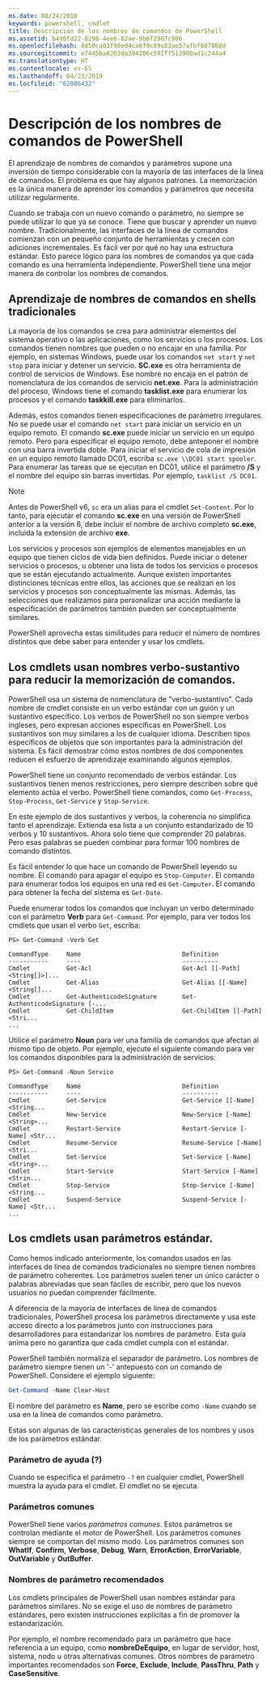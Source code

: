 ```yaml
---
ms.date: 08/24/2018
keywords: powershell, cmdlet
title: Descripción de los nombres de comandos de PowerShell
ms.assetid: b4d0fd22-8298-4ee6-82ae-9b6f2907c986
ms.openlocfilehash: 8d50ca03f98ed4ca8f9c09c83ae57afbf0d7888d
ms.sourcegitcommit: e7445ba8203da304286c591ff513900ad1c244a4
ms.translationtype: HT
ms.contentlocale: es-ES
ms.lasthandoff: 04/23/2019
ms.locfileid: "62086432"
---
```

# <a name="learning-powershell-command-names"></a>Descripción de los nombres de comandos de PowerShell

El aprendizaje de nombres de comandos y parámetros supone una inversión de tiempo considerable con la mayoría de las interfaces de la línea de comandos. El problema es que hay algunos patrones. La memorización es la única manera de aprender los comandos y parámetros que necesita utilizar regularmente.

Cuando se trabaja con un nuevo comando o parámetro, no siempre se puede utilizar lo que ya se conoce. Tiene que buscar y aprender un nuevo nombre. Tradicionalmente, las interfaces de la línea de comandos comienzan con un pequeño conjunto de herramientas y crecen con adiciones incrementales. Es fácil ver por qué no hay una estructura estándar.
Esto parece lógico para los nombres de comandos ya que cada comando es una herramienta independiente. PowerShell tiene una mejor manera de controlar los nombres de comandos.

## <a name="learning-command-names-in-traditional-shells"></a>Aprendizaje de nombres de comandos en shells tradicionales

La mayoría de los comandos se crea para administrar elementos del sistema operativo o las aplicaciones, como los servicios o los procesos. Los comandos tienen nombres que pueden o no encajar en una familia. Por ejemplo, en sistemas Windows, puede usar los comandos `net start` y `net stop` para iniciar y detener un servicio. **SC.exe** es otra herramienta de control de servicios de Windows. Ese nombre no encaja en el patrón de nomenclatura de los comandos de servicio **net.exe**. Para la administración del proceso, Windows tiene el comando **tasklist.exe** para enumerar los procesos y el comando **taskkill.exe** para eliminarlos.

Además, estos comandos tienen especificaciones de parámetro irregulares. No se puede usar el comando `net start` para iniciar un servicio en un equipo remoto. El comando **sc.exe** puede iniciar un servicio en un equipo remoto. Pero para especificar el equipo remoto, debe anteponer el nombre con una barra invertida doble. Para iniciar el servicio de cola de impresión en un equipo remoto llamado DC01, escriba `sc.exe \\DC01 start spooler`.
Para enumerar las tareas que se ejecutan en DC01, utilice el parámetro **/S** y el nombre del equipo sin barras invertidas. Por ejemplo, `tasklist /S DC01`.

> [!NOTE]
> Antes de PowerShell v6, `sc` era un alias para el cmdlet `Set-Content`. Por lo tanto, para ejecutar el comando **sc.exe** en una versión de PowerShell anterior a la versión 6, debe incluir el nombre de archivo completo **sc.exe**, incluida la extensión de archivo **exe**.

Los servicios y procesos son ejemplos de elementos manejables en un equipo que tienen ciclos de vida bien definidos. Puede iniciar o detener servicios o procesos, u obtener una lista de todos los servicios o procesos que se están ejecutando actualmente. Aunque existen importantes distinciones técnicas entre ellos, las acciones que se realizan en los servicios y procesos son conceptualmente las mismas. Además, las selecciones que realizamos para personalizar una acción mediante la especificación de parámetros también pueden ser conceptualmente similares.

PowerShell aprovecha estas similitudes para reducir el número de nombres distintos que debe saber para entender y usar los cmdlets.

## <a name="cmdlets-use-verb-noun-names-to-reduce-command-memorization"></a>Los cmdlets usan nombres verbo-sustantivo para reducir la memorización de comandos.

PowerShell usa un sistema de nomenclatura de "verbo-sustantivo". Cada nombre de cmdlet consiste en un verbo estándar con un guión y un sustantivo específico. Los verbos de PowerShell no son siempre verbos ingleses, pero expresan acciones específicas en PowerShell. Los sustantivos son muy similares a los de cualquier idioma. Describen tipos específicos de objetos que son importantes para la administración del sistema. Es fácil demostrar cómo estos nombres de dos componentes reducen el esfuerzo de aprendizaje examinando algunos ejemplos.

PowerShell tiene un conjunto recomendado de verbos estándar. Los sustantivos tienen menos restricciones, pero siempre describen sobre qué elemento actúa el verbo. PowerShell tiene comandos, como `Get-Process`, `Stop-Process`, `Get-Service` y `Stop-Service`.

En este ejemplo de dos sustantivos y verbos, la coherencia no simplifica tanto el aprendizaje. Extienda esa lista a un conjunto estandarizado de 10 verbos y 10 sustantivos. Ahora solo tiene que comprender 20 palabras.
Pero esas palabras se pueden combinar para formar 100 nombres de comando distintos.

Es fácil entender lo que hace un comando de PowerShell leyendo su nombre. El comando para apagar el equipo es `Stop-Computer`. El comando para enumerar todos los equipos en una red es `Get-Computer`. El comando para obtener la fecha del sistema es `Get-Date`.

Puede enumerar todos los comandos que incluyan un verbo determinado con el parámetro **Verb** para `Get-Command`. Por ejemplo, para ver todos los cmdlets que usan el verbo `Get`, escriba:

```
PS> Get-Command -Verb Get

CommandType     Name                            Definition
-----------     ----                            ----------
Cmdlet          Get-Acl                         Get-Acl [[-Path] <String[]>]...
Cmdlet          Get-Alias                       Get-Alias [[-Name] <String[]...
Cmdlet          Get-AuthenticodeSignature       Get-AuthenticodeSignature [-...
Cmdlet          Get-ChildItem                   Get-ChildItem [[-Path] <Stri...
...
```

Utilice el parámetro **Noun** para ver una familia de comandos que afectan al mismo tipo de objeto. Por ejemplo, ejecute el siguiente comando para ver los comandos disponibles para la administración de servicios:

```
PS> Get-Command -Noun Service

CommandType     Name                            Definition
-----------     ----                            ----------
Cmdlet          Get-Service                     Get-Service [[-Name] <String...
Cmdlet          New-Service                     New-Service [-Name] <String>...
Cmdlet          Restart-Service                 Restart-Service [-Name] <Str...
Cmdlet          Resume-Service                  Resume-Service [-Name] <Stri...
Cmdlet          Set-Service                     Set-Service [-Name] <String>...
Cmdlet          Start-Service                   Start-Service [-Name] <Strin...
Cmdlet          Stop-Service                    Stop-Service [-Name] <String...
Cmdlet          Suspend-Service                 Suspend-Service [-Name] <Str...
...
```

## <a name="cmdlets-use-standard-parameters"></a>Los cmdlets usan parámetros estándar.

Como hemos indicado anteriormente, los comandos usados en las interfaces de línea de comandos tradicionales no siempre tienen nombres de parámetro coherentes. Los parámetros suelen tener un único carácter o palabras abreviadas que sean fáciles de escribir, pero que los nuevos usuarios no puedan comprender fácilmente.

A diferencia de la mayoría de interfaces de línea de comandos tradicionales, PowerShell procesa los parámetros directamente y usa este acceso directo a los parámetros junto con instrucciones para desarrolladores para estandarizar los nombres de parámetro. Esta guía anima pero no garantiza que cada cmdlet cumpla con el estándar.

PowerShell también normaliza el separador de parámetro. Los nombres de parámetro siempre tienen un '-' antepuesto con un comando de PowerShell. Considere el ejemplo siguiente:

```powershell
Get-Command -Name Clear-Host
```

El nombre del parámetro es **Name**, pero se escribe como `-Name` cuando se usa en la línea de comandos como parámetro.

Estas son algunas de las características generales de los nombres y usos de los parámetros estándar.

### <a name="the-help-parameter-"></a>Parámetro de ayuda (?)

Cuando se especifica el parámetro `-?` en cualquier cmdlet, PowerShell muestra la ayuda para el cmdlet.
El cmdlet no se ejecuta.

### <a name="common-parameters"></a>Parámetros comunes

PowerShell tiene varios *parámetros comunes*. Estos parámetros se controlan mediante el motor de PowerShell. Los parámetros comunes siempre se comportan del mismo modo. Los parámetros comunes son **WhatIf**, **Confirm**, **Verbose**, **Debug**, **Warn**, **ErrorAction**, **ErrorVariable**, **OutVariable** y **OutBuffer**.

### <a name="recommended-parameter-names"></a>Nombres de parámetro recomendados

Los cmdlets principales de PowerShell usan nombres estándar para parámetros similares. No se exige el uso de nombres de parámetro estándares, pero existen instrucciones explícitas a fin de promover la estandarización.

Por ejemplo, el nombre recomendado para un parámetro que hace referencia a un equipo, como **nombreDeEquipo**, en lugar de servidor, host, sistema, nodo u otras alternativas comunes. Otros nombres de parámetro importantes recomendados son **Force**, **Exclude**, **Include**, **PassThru**, **Path** y **CaseSensitive**.
